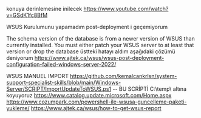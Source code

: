 konuya derinlemesine inilecek
https://www.youtube.com/watch?v=GSdK1fc8BfM

WSUS Kurulumunu yapamadım post-deployment i geçemiyorum

The schema version of the database is from a newer version of WSUS than currently installed. You must either patch your WSUS server to at least that version or drop the database
üstteki hatayı aldım aşağıdaki çözümü deniyorum
https://www.ajtek.ca/wsus/wsus-post-deployment-configuration-failed-windows-server-2022/


WSUS MANUEL IMPORT
https://github.com/kemalcankrlsn/system-support-specialist-skills/blob/main/Windows-Server/SCRIPT/ImportUpdateToWSUS.ps1 -- BU SCRİPTİ C:\temp\ altına koyuyoruz
https://www.catalog.update.microsoft.com/Home.aspx
https://www.cozumpark.com/powershell-ile-wsusa-guncelleme-paketi-yukleme/
https://www.ajtek.ca/wsus/how-to-get-wsus-report

